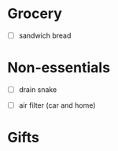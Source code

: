 
# Grocery

* [ ] sandwich bread


# Non-essentials

* [ ] drain snake
* [ ] air filter (car and home)


# Gifts